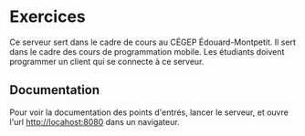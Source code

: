 # Exercices

Ce serveur sert dans le cadre de cours au CÉGEP Édouard-Montpetit. Il sert dans le cadre des cours de programmation mobile.
Les étudiants doivent programmer un client qui se connecte à ce serveur.

## Documentation

Pour voir la documentation des points d'entrés, lancer le serveur, et ouvre l'url [http://locahost:8080](http://locahost:8080) dans un navigateur.
